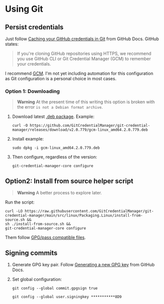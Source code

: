 # Using Git

## Persist credentials

Just follow [Caching your GitHub credentials in Git](https://docs.github.com/en/get-started/getting-started-with-git/caching-your-github-credentials-in-git) from GitHub Docs. GitHub states:

> If you're cloning GitHub repositories using HTTPS, we recommend you use GitHub CLI or Git Credential Manager (GCM) to remember your credentials.

I recommend [GCM](https://github.com/GitCredentialManager/git-credential-manager). I'm not yet including automation for this configuration as Git configuration is a personal choice in most cases.

### Option 1: Downloading

> **Warning**
> At the present time of this writing this option is broken with the error `is not a Debian format archive`.

1. Download latest [.deb package](https://github.com/GitCredentialManager/git-credential-manager/releases/latest). Example:

   ```shell
   curl -O https://github.com/GitCredentialManager/git-credential-manager/releases/download/v2.0.779/gcm-linux_amd64.2.0.779.deb
   ```
1. Install example:

   ```shell
   sudo dpkg -i gcm-linux_amd64.2.0.779.deb
   ```

1. Then configure, regardless of the version:

   ```shell
   git-credential-manager-core configure
   ```

## Option2: Install from source helper script

> **Warning**
> A better process to explore later.

Run the script:

```shell
curl -LO https://raw.githubusercontent.com/GitCredentialManager/git-credential-manager/main/src/linux/Packaging.Linux/install-from-source.sh &&
sh ./install-from-source.sh &&
git-credential-manager-core configure
```

Them follow [GPG/pass compatible files](https://github.com/GitCredentialManager/git-credential-manager/blob/main/docs/credstores.md#gpgpass-compatible-files).

## Signing commits

1. Generate GPG key pair. Follow [Generating a new GPG key](https://docs.github.com/en/authentication/managing-commit-signature-verification/generating-a-new-gpg-key) from GitHub Docs.
1. Set global configuration:

   ```shell
   git config --global commit.gpgsign true
   ```
   
   ```shell
   git config --global user.signingkey ***********8D9
   ```
   
